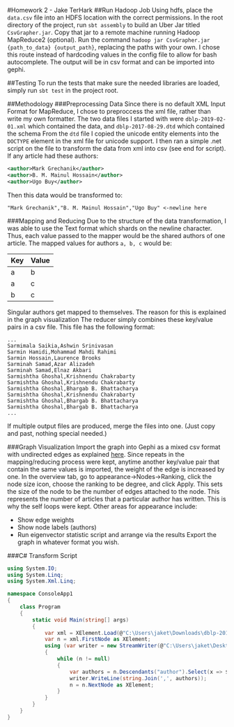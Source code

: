 #Homework 2 - Jake TerHark
##Run Hadoop Job
Using hdfs, place the ```data.csv``` file into an HDFS location with the correct permissions.
In the root directory of the project, run ```sbt assembly``` to build an Uber Jar titled ```CsvGrapher.jar```.
Copy that jar to a remote machine running Hadoop MapReduce2 (optional).
Run the command ```hadoop jar CsvGrapher.jar {path_to_data} {output_path}```, replacing the paths with your own.
I chose this route instead of hardcoding values in the config file to allow for bash autocomplete.
The output will be in csv format and can be imported into gephi.

##Testing
To run the tests that make sure the needed libraries are loaded, simply run ```sbt test``` in the project root.

##Methodology
###Preprocessing Data
Since there is no default XML Input Format for MapReduce, I chose to preproccess the xml file, rather than write my own formatter.
The two data files I started with were ```dblp-2019-02-01.xml``` which contained the data, and ```dblp-2017-08-29.dtd``` which contained the schema
From the ```dtd``` file I copied the unicode entity elements into the ```DOCTYPE``` element in the xml file for unicode support.
I then ran a simple .net script on the file to transform the data from xml into csv (see end for script).
If any article had these authors:
```xml
<author>Mark Grechanik</author>
<author>B. M. Mainul Hossain</author>
<author>Ugo Buy</author>
```

Then this data would be transformed to:
```csv
"Mark Grechanik","B. M. Mainul Hossain","Ugo Buy" <-newline here
```

###Mapping and Reducing
Due to the structure of the data transformation, I was able to use the Text format which shards on the newline character.
Thus, each value passed to the mapper would be the shared authors of one article.
The mapped values for authors ```a, b, c``` would be:

	
| Key | Value |
| --- | ----- |
| a   | b     |
| a   | c     |
| b   | c     |

Singular authors get mapped to themselves. The reason for this is explained in the graph visualization
The reducer simply combines these key/value pairs in a csv file. This file has the following format:
```csv
...
Sarmimala Saikia,Ashwin Srinivasan
Sarmin Hamidi,Mohammad Mahdi Rahimi
Sarmin Hossain,Laurence Brooks
Sarminah Samad,Azar Alizadeh
Sarminah Samad,Elnaz Akbari
Sarmishtha Ghoshal,Krishnendu Chakrabarty
Sarmishtha Ghoshal,Krishnendu Chakrabarty
Sarmishtha Ghoshal,Bhargab B. Bhattacharya
Sarmishtha Ghoshal,Krishnendu Chakrabarty
Sarmishtha Ghoshal,Bhargab B. Bhattacharya
Sarmishtha Ghoshal,Bhargab B. Bhattacharya
...
```

If multiple output files are produced, merge the files into one. (Just copy and past, nothing special needed.)

###Graph Visualization
Import the graph into Gephi as a mixed csv format with undirected edges as explained [here](https://gephi.org/users/supported-graph-formats/csv-format/).
Since repeats in the mapping/reducing process were kept, anytime another key/value pair that contain the same values is imported, the weight of the edge is increased by one.
In the overview tab, go to appearance->Nodes->Ranking, click the node size icon, choose the ranking to be degree, and click Apply.
This sets the size of the node to be the number of edges attached to the node.
This represents the number of articles that a particular author has written. This is why the self loops were kept.
Other areas for appearance include:
+ Show edge weights
+ Show node labels (authors)
+ Run eigenvector statistic script and arrange via the results
Export the graph in whatever format you wish.

###C# Transform Script
```csharp
using System.IO;
using System.Linq;
using System.Xml.Linq;

namespace ConsoleApp1
{
    class Program
    {
        static void Main(string[] args)
        {
            var xml = XElement.Load(@"C:\Users\jaket\Downloads\dblp-2019-02-01.xml");
            var n = xml.FirstNode as XElement;
            using (var writer = new StreamWriter(@"C:\Users\jaket\Desktop\data.csv"))
            {
                while (n != null)
                {
                    var authors = n.Descendants("author").Select(x => $"\"{x.Value.Replace(",", "")}\"").ToArray();
                    writer.WriteLine(string.Join(',', authors));
                    n = n.NextNode as XElement;
                }
            }
        }
    }
}
```

